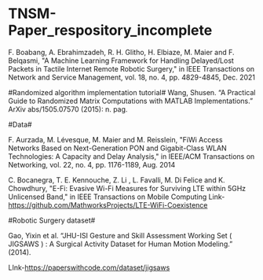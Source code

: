 # TNSM-Paper_respository_incomplete
F. Boabang, A. Ebrahimzadeh, R. H. Glitho, H. Elbiaze, M. Maier and F. Belqasmi, "A Machine Learning Framework for Handling Delayed/Lost Packets in Tactile Internet Remote Robotic Surgery," 
in IEEE Transactions on Network and Service Management, vol. 18, no. 4, pp. 4829-4845, Dec. 2021

#Randomized algorithm implementation tutorial#
Wang, Shusen. “A Practical Guide to Randomized Matrix Computations with MATLAB Implementations.” ArXiv abs/1505.07570 (2015): n. pag.

#Data#

F. Aurzada, M. Lévesque, M. Maier and M. Reisslein, "FiWi Access Networks Based on Next-Generation PON and Gigabit-Class WLAN Technologies: A Capacity and Delay Analysis," in IEEE/ACM Transactions on Networking, vol. 22, no. 4, pp. 1176-1189, Aug. 2014

C. Bocanegra, T. E. Kennouche, Z. Li , L. Favalli, M. Di Felice and K. Chowdhury, "E-Fi: Evasive Wi-Fi Measures for Surviving LTE within 5GHz Unlicensed Band," in IEEE Transactions on Mobile Computing Link-https://github.com/MathworksProjects/LTE-WiFi-Coexistence


#Robotic Surgery dataset#
 
 Gao, Yixin et al. “JHU-ISI Gesture and Skill Assessment Working Set ( JIGSAWS ) : A Surgical Activity Dataset for Human Motion Modeling.” (2014).
 
 LInk-https://paperswithcode.com/dataset/jigsaws
